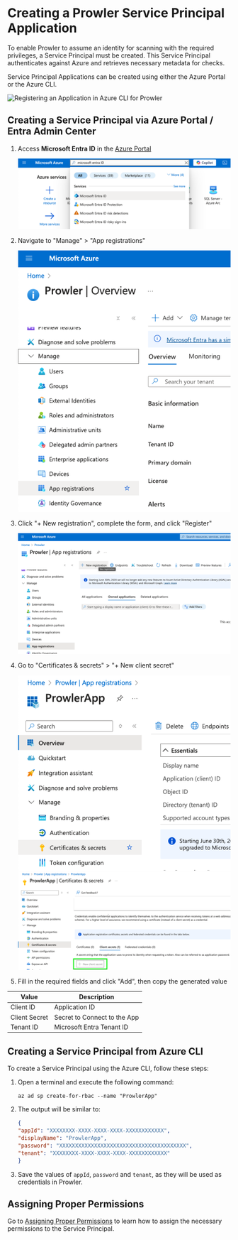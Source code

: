 # Creating a Prowler Service Principal Application

To enable Prowler to assume an identity for scanning with the required privileges, a Service Principal must be created. This Service Principal authenticates against Azure and retrieves necessary metadata for checks.

Service Principal Applications can be created using either the Azure Portal or the Azure CLI.

![Registering an Application in Azure CLI for Prowler](../img/create-sp.gif)

## Creating a Service Principal via Azure Portal / Entra Admin Center

1. Access **Microsoft Entra ID** in the [Azure Portal](https://portal.azure.com)

    ![Search Microsoft Entra ID](./img/search-microsoft-entra-id.png)

2. Navigate to "Manage" > "App registrations"

    ![App Registration nav](./img/app-registration-menu.png)

3. Click "+ New registration", complete the form, and click "Register"

    ![New Registration](./img/new-registration.png)

4. Go to "Certificates & secrets" > "+ New client secret"

    ![Certificate & Secrets nav](./img/certificates-and-secrets.png)
    ![New Client Secret](./img/new-client-secret.png)

5. Fill in the required fields and click "Add", then copy the generated value

| Value | Description |
|-------|-----------|
| Client ID | Application ID |
| Client Secret | Secret to Connect to the App |
| Tenant ID | Microsoft Entra Tenant ID |


## Creating a Service Principal from Azure CLI

To create a Service Principal using the Azure CLI, follow these steps:

1. Open a terminal and execute the following command:

      ```console
      az ad sp create-for-rbac --name "ProwlerApp"
      ```

2. The output will be similar to:

      ```json
      {
      "appId": "XXXXXXXX-XXXX-XXXX-XXXX-XXXXXXXXXXXX",
      "displayName": "ProwlerApp",
      "password": "XXXXXXXXXXXXXXXXXXXXXXXXXXXXXXXXXXXXXXXX",
      "tenant": "XXXXXXXX-XXXX-XXXX-XXXX-XXXXXXXXXXXX"
      }
      ```

3. Save the values of `appId`, `password` and `tenant`, as they will be used as credentials in Prowler.

## Assigning Proper Permissions

Go to [Assigning Proper Permissions](./authentication.md#required-permissions) to learn how to assign the necessary permissions to the Service Principal.